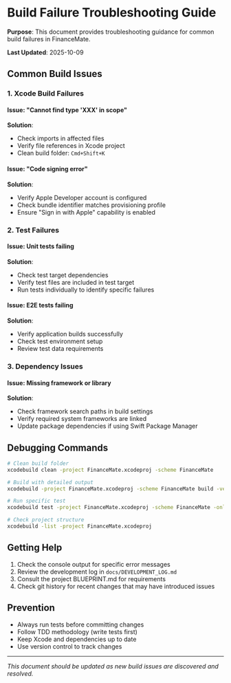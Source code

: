# Build Failure Troubleshooting Guide

**Purpose**: This document provides troubleshooting guidance for common build failures in FinanceMate.

**Last Updated**: 2025-10-09

## Common Build Issues

### 1. Xcode Build Failures

#### Issue: "Cannot find type 'XXX' in scope"
**Solution**:
- Check imports in affected files
- Verify file references in Xcode project
- Clean build folder: `Cmd+Shift+K`

#### Issue: "Code signing error"
**Solution**:
- Verify Apple Developer account is configured
- Check bundle identifier matches provisioning profile
- Ensure "Sign in with Apple" capability is enabled

### 2. Test Failures

#### Issue: Unit tests failing
**Solution**:
- Check test target dependencies
- Verify test files are included in test target
- Run tests individually to identify specific failures

#### Issue: E2E tests failing
**Solution**:
- Verify application builds successfully
- Check test environment setup
- Review test data requirements

### 3. Dependency Issues

#### Issue: Missing framework or library
**Solution**:
- Check framework search paths in build settings
- Verify required system frameworks are linked
- Update package dependencies if using Swift Package Manager

## Debugging Commands

```bash
# Clean build folder
xcodebuild clean -project FinanceMate.xcodeproj -scheme FinanceMate

# Build with detailed output
xcodebuild -project FinanceMate.xcodeproj -scheme FinanceMate build -verbose

# Run specific test
xcodebuild test -project FinanceMate.xcodeproj -scheme FinanceMate -only-testing:FinanceMateTests/TestClass/testMethod

# Check project structure
xcodebuild -list -project FinanceMate.xcodeproj
```

## Getting Help

1. Check the console output for specific error messages
2. Review the development log in `docs/DEVELOPMENT_LOG.md`
3. Consult the project BLUEPRINT.md for requirements
4. Check git history for recent changes that may have introduced issues

## Prevention

- Always run tests before committing changes
- Follow TDD methodology (write tests first)
- Keep Xcode and dependencies up to date
- Use version control to track changes

---

*This document should be updated as new build issues are discovered and resolved.*